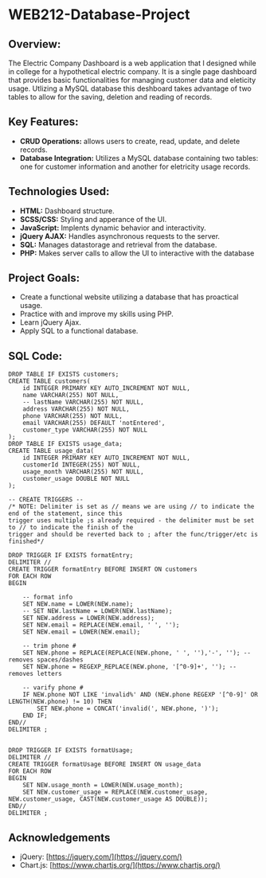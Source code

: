 # WEB212-Database-Project
## Overview:
The Electric Company Dashboard is a web application that I designed while in college for a hypothetical electric company.
It is a single page dashboard that provides basic functionalities for managing customer data and eleticity usage.
Utlizing a MySQL database this deshboard takes advantage of two tables to allow for the saving, deletion and reading of 
records.

## Key Features:
+ **CRUD Operations:** allows users to create, read, update, and delete records.
+ **Database Integration:** Utilizes a MySQL database containing two tables: one for customer information and another for eletricity usage records.

## Technologies Used: 
+ **HTML:** Dashboard structure.
+ **SCSS/CSS:** Styling and apperance of the UI.
+ **JavaScript:** Implents dynamic behavior and interactivity.
+ **jQuery AJAX:** Handles asynchronous requests to the server.
+ **SQL:** Manages datastorage and retrieval from the database.
+ **PHP:** Makes server calls to allow the UI to interactive with the database

## Project Goals:
+ Create a functional website utilizing a database that has proactical usage.
+ Practice with and improve my skills using PHP.
+ Learn jQuery Ajax.
+ Apply SQL to a functional database.

## SQL Code:
```-- CREATE TABLES --
DROP TABLE IF EXISTS customers;
CREATE TABLE customers(
    id INTEGER PRIMARY KEY AUTO_INCREMENT NOT NULL,
    name VARCHAR(255) NOT NULL,
    -- lastName VARCHAR(255) NOT NULL,
    address VARCHAR(255) NOT NULL,
    phone VARCHAR(255) NOT NULL,
    email VARCHAR(255) DEFAULT 'notEntered',
    customer_type VARCHAR(255) NOT NULL
);
DROP TABLE IF EXISTS usage_data;
CREATE TABLE usage_data(
    id INTEGER PRIMARY KEY AUTO_INCREMENT NOT NULL,
    customerId INTEGER(255) NOT NULL,
    usage_month VARCHAR(255) NOT NULL,
    customer_usage DOUBLE NOT NULL
);

-- CREATE TRIGGERS --
/* NOTE: Delimiter is set as // means we are using // to indicate the end of the statement, since this
trigger uses multiple ;s already required - the delimiter must be set to // to indicate the finish of the 
trigger and should be reverted back to ; after the func/trigger/etc is finished*/

DROP TRIGGER IF EXISTS formatEntry;
DELIMITER //
CREATE TRIGGER formatEntry BEFORE INSERT ON customers
FOR EACH ROW
BEGIN

	-- format info
	SET NEW.name = LOWER(NEW.name);
    -- SET NEW.lastName = LOWER(NEW.lastName);
    SET NEW.address = LOWER(NEW.address);
    SET NEW.email = REPLACE(NEW.email, ' ', '');
    SET NEW.email = LOWER(NEW.email);
    
    -- trim phone #
    SET NEW.phone = REPLACE(REPLACE(NEW.phone, ' ', ''),'-', ''); -- removes spaces/dashes
    SET NEW.phone = REGEXP_REPLACE(NEW.phone, '[^0-9]+', ''); -- removes letters
    
    -- varify phone #
	IF NEW.phone NOT LIKE 'invalid%' AND (NEW.phone REGEXP '[^0-9]' OR LENGTH(NEW.phone) != 10) THEN
        SET NEW.phone = CONCAT('invalid(', NEW.phone, ')');
    END IF;
END//
DELIMITER ;


DROP TRIGGER IF EXISTS formatUsage;
DELIMITER //
CREATE TRIGGER formatUsage BEFORE INSERT ON usage_data
FOR EACH ROW
BEGIN
	SET NEW.usage_month = LOWER(NEW.usage_month);
    SET NEW.customer_usage = REPLACE(NEW.customer_usage, NEW.customer_usage, CAST(NEW.customer_usage AS DOUBLE));
END//
DELIMITER ;
```
## Acknowledgements
- jQuery: [https://jquery.com/](https://jquery.com/)
- Chart.js: [https://www.chartjs.org/](https://www.chartjs.org/)

